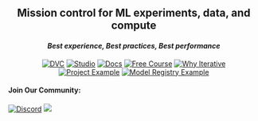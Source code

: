 <div align="center">
  <h2 align="center"><b>Mission control for ML experiments, data, and compute</b></h2>
  <h4 align="center"><i>Best experience, Best practices, Best performance</i></h4>
</div>

<div align="center">

[![DVC](https://img.shields.io/badge/DVC-13ADC7?style=for-the-badge)](https://dvc.org)
[![Studio](https://img.shields.io/badge/Studio-13ADC7?style=for-the-badge)](https://studio.iterative.ai)
[![Docs](https://img.shields.io/badge/Docs-7B61FF?style=for-the-badge)](https://dvc.org/docs)
[![Free Course](https://img.shields.io/badge/Free%20Course-945DD5?style=for-the-badge)](https://learn.iterative.ai)
[![Why Iterative](https://img.shields.io/badge/Why%20Iterative-F46737?style=for-the-badge)](https://iterative.ai/why-iterative)
<br/>
[![Project Example](https://img.shields.io/badge/Get%20Started%20Project-103037?style=for-the-badge)](https://studio.iterative.ai/team/Iterative/projects/example-get-started-zde16i6c4g)
[![Model Registry Example](https://img.shields.io/badge/Model%20Registry-103037?style=for-the-badge)](https://studio.iterative.ai/team/Iterative/models)

</div>

#### Join Our Community:
[![Discord](https://img.shields.io/discord/485586884165107732)](https://discord.com/invite/dvwXA2N)
<a href="https://twitter.com/DVCorg" title="DVCorg on Twitter/X"><img src="https://img.shields.io/twitter/follow/DVCorg.svg?style=social"></a>
